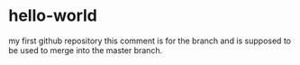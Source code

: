 # hello-world
my first github repository
this comment is for the branch and is supposed to be used to merge into the master branch.
